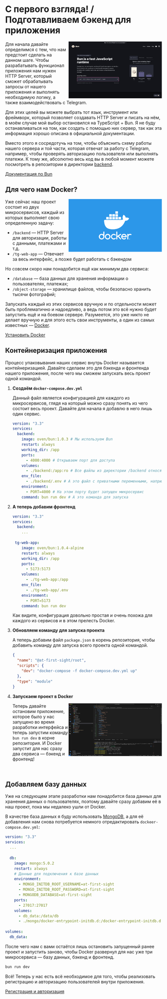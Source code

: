 # С первого взгляда! / Подготавливаем бэкенд для приложения

<img align="right" width="300" height="182" src="../images/prepare-backend/bun-screenshot.png">

Для начала давайте определимся с тем, что нам предстоит сделать на данном шаге. Чтобы разрабатывать функционал приложения нам нужен HTTP Server, который сможет обрабатывать запросы от нашего приложения и выполнять необходимую логику, а также взаимодействовать с Telegram.

Для этих целей вы можете выбрать тот язык, инструмент или фреймворк, который позволяет создавать HTTP Server и писать на нём, в моём случае мой выбор остановился на TypeScript + Bun. Я не буду останавливаться на том, как создать с помощью них сервер, так как эта информация хорошо описана в официальной документации.

Вместо этого я сосредотучь на том, чтобы объяснить схему работы нашего сервера и той части, которая отвечат за работу с Telegram, например, чтобы проверять авторизацию пользователя или выполнять платежи. К тому же, абсолютно весь код вы в любой момент можете посмотреть в репозитории в директории [backend](https://github.com/ykundin/at-first-sight/blob/backend).

[Документация по Bun](https://bun.sh/)

## Для чего нам Docker?

<img align="right" width="300" height="169" src="../images/prepare-backend/docker.png">

Уже сейчас наш проект состоит из двух микросервисов, каждый из которых выполняет свою определенную задачу:

- `/backend` — HTTP Server для авторизации, работы с данными, платежами и т.д.
- `/tg-web-app` — Отвечает за весь интерфейс, а позже будет работать с бэкендом

Но совсем скоро нам понадобится ещё как минимум два сервиса:

- `/database` — база данных для хранения информации о пользователях, платежах;
- `/object-storage` — хранилище файлов, чтобы безопасно хранить тысячи фотографий;

Запускать каждый из этих сервисов вручную и по отдельности может быть проблематично и надоедливо, а ведь потом это всё нужно будет запустить ещё и на боевом сервере. Разумеется, это уже никто не делает вручную и для этого есть свои инструменты, а один из самых известных — [Docker](https://www.docker.com/).

[Установить Docker](https://docs.docker.com/engine/install/)

## Контейнеризация приложения

Процесс упаковывания наших сервис внутрь Docker называется контейнеризацией. Давайте сделаем это для бэкенда и фронтенда нашего приложения, после чего мы сможем запускать весь проект одной командой.

1.  **Создаём `docker-compose.dev.yml`**

    Данный файл является конфигурацией для каждого из микросервисов, глядя на который можно сразу понять из чего состоит весь проект.
    Давайте для начала я добавлю в него лишь один сервис.

    ```yml
    version: "3.3"
    services:
      backend:
        image: oven/bun:1.0.3 # Мы используем Bun
        restart: always
        working_dir: /app
        ports:
          - 4000:4000 # Открываем порт для доступа
        volumes:
          - ./backend:/app:ro # Все файлы из директории /backend относятся к данному микросервису
        env_file:
          - ./backend/.env # А это файл с приватными переменными, например, токен для Telegram
        environment:
          - PORT=4000 # На этом порту будет запущен микросервис
        command: bun run dev # А это команда для запуска
    ```

2.  **А теперь добавим фронтенд**

    ```yml
    version: "3.3"
    services:
      backend:
        ...

     tg-web-app:
        image: oven/bun:1.0.4-alpine
        restart: always
        working_dir: /app
        ports:
          - 5173:5173
        volumes:
          - ./tg-web-app:/app
        env_file:
          - ./tg-web-app/.env
        environment:
          - PORT=5173
        command: bun run dev
    ```

    Как видите, конфигурация довольно простая и очень похожа для каждого из сервисов и в этом прелесть Docker.

3.  **Обновляем команду для запуска проекта**

    А теперь добавим файл `package.json` в корень репозитория, чтобы добавить команду для запуска всего проекта одной командой.

    ```json
    {
      "name": "@at-first-sight/root",
      "scripts": {
        "dev": "docker-compose -f docker-compose.dev.yml up"
      },
      "type": "module"
    }
    ```

4.  **Запускаем проект в Docker**

    <img align="right" width="300" height="169" src="../images/prepare-backend/docker-compose.png">

    Теперь давайте остановим приложение, которое было у нас запущено во время разработки интерфейса и теперь запустим команду `bun run dev` в корне репозитория. И Docker запустит для нас сразу два сервиса — бэкенд и фронтенд!

<br clear="right"/>

## Добавляем базу данных

Уже на следующем этапе разработки нам понадобится база данных для хранения данных о пользователях, поэтому давайте сразу добавим её в наш проект, пока мы недалеко ушли от Docker.

В качестве база данных я буду использовать [MongoDB](https://www.mongodb.com/), а для её добавления нам снова потребуется немного отредактировать `dockeer-compose.dev.yml`:

```yml
version: "3.3"
services:
  ...

  db:
    image: mongo:5.0.2
    restart: always
    # Данные для подключения к базе данных
    environment:
      - MONGO_INITDB_ROOT_USERNAME=at-first-sight
      - MONGO_INITDB_ROOT_PASSWORD=at-first-sight
      - MONGODB_DATABASE=at-first-sight
    ports:
      - 27017:27017
    volumes:
      - db_data:/data/db
      - ./mongo/docker-entrypoint-initdb.d:/docker-entrypoint-initdb.d:ro

volumes:
  db_data:
```

После чего нам с вами остаётся лишь остановить запущенный ранее проект и запустить заново, чтобы Docker развернул для нас уже три микросервиса — базу данных, бэкенд и фронтенд.

```bash
bun run dev
```

Всё! Теперь у нас есть всё необходимое для того, чтобы реализовать регистрацию и авторизацию пользователей внутри приложения.

[Регистрация и авторизация](./07-auth-reg.md)
